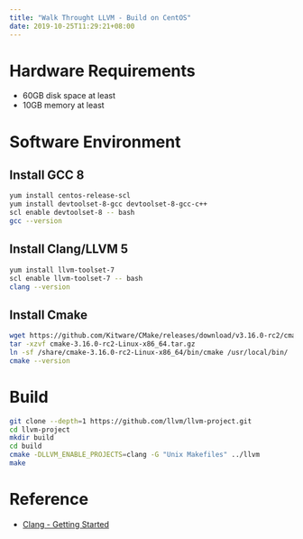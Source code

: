 ```yaml
---
title: "Walk Throught LLVM - Build on CentOS"
date: 2019-10-25T11:29:21+08:00
---
```


# Hardware Requirements

- 60GB disk space at least
- 10GB memory at least

# Software Environment

## Install GCC 8

```bash
yum install centos-release-scl
yum install devtoolset-8-gcc devtoolset-8-gcc-c++
scl enable devtoolset-8 -- bash
gcc --version
```

## Install Clang/LLVM 5

```bash
yum install llvm-toolset-7
scl enable llvm-toolset-7 -- bash
clang --version
```

## Install Cmake

```bash
wget https://github.com/Kitware/CMake/releases/download/v3.16.0-rc2/cmake-3.16.0-rc2-Linux-x86_64.tar.gz
tar -xzvf cmake-3.16.0-rc2-Linux-x86_64.tar.gz
ln -sf /share/cmake-3.16.0-rc2-Linux-x86_64/bin/cmake /usr/local/bin/
cmake --version
```

# Build

```bash
git clone --depth=1 https://github.com/llvm/llvm-project.git
cd llvm-project
mkdir build
cd build
cmake -DLLVM_ENABLE_PROJECTS=clang -G "Unix Makefiles" ../llvm
make
```

# Reference

- [Clang - Getting Started](https://clang.llvm.org/get_started.html)

